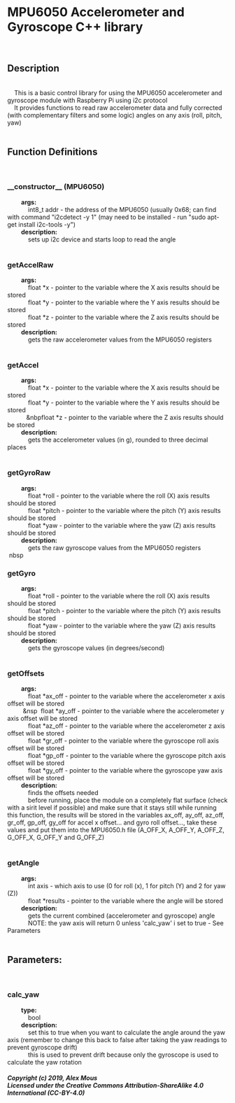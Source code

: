 <h1>MPU6050 Accelerometer and Gyroscope C++ library</h1><br> <h2>Description</h2><br> &nbsp&nbsp&nbsp&nbspThis is a basic 
control library for using the MPU6050 accelerometer and gyroscope module with Raspberry Pi using i2c protocol<br> &nbsp&nbsp&nbsp&nbspIt provides functions to read raw accelerometer data and fully 
corrected (with complementary filters and some logic) angles on any axis (roll, pitch, yaw)<br><br> <h2>Function 
Definitions</h2> &nbsp&nbsp&nbsp&nbsp<h3>__constructor__ (MPU6050)<br></h3> 
&nbsp&nbsp&nbsp&nbsp&nbsp&nbsp&nbsp&nbsp<b>args:</b><br> &nbsp&nbsp&nbsp&nbsp&nbsp&nbsp&nbsp&nbsp&nbsp&nbsp&nbsp&nbspint8_t 
addr - the address of the MPU6050 (usually 0x68; can find with command "i2cdetect -y 1" (may need to be installed - run "sudo 
apt-get install i2c-tools -y")<br> &nbsp&nbsp&nbsp&nbsp&nbsp&nbsp&nbsp&nbsp<b>description:</b><br> 
&nbsp&nbsp&nbsp&nbsp&nbsp&nbsp&nbsp&nbsp&nbsp&nbsp&nbsp&nbspsets up i2c device and starts loop to read the angle<br> 
&nbsp&nbsp&nbsp&nbsp<h3>getAccelRaw<br></h3> &nbsp&nbsp&nbsp&nbsp&nbsp&nbsp&nbsp&nbsp<b>args:</b><br> 
&nbsp&nbsp&nbsp&nbsp&nbsp&nbsp&nbsp&nbsp&nbsp&nbsp&nbsp&nbspfloat *x - pointer to the variable where the X axis results should 
be stored<br> &nbsp&nbsp&nbsp&nbsp&nbsp&nbsp&nbsp&nbsp&nbsp&nbsp&nbsp&nbspfloat *y - pointer to the variable where the Y axis 
results should be stored<br> &nbsp&nbsp&nbsp&nbsp&nbsp&nbsp&nbsp&nbsp&nbsp&nbsp&nbsp&nbspfloat *z - pointer to the variable 
where the Z axis results should be stored<br> &nbsp&nbsp&nbsp&nbsp&nbsp&nbsp&nbsp&nbsp<b>description:<br></b> 
&nbsp&nbsp&nbsp&nbsp&nbsp&nbsp&nbsp&nbsp&nbsp&nbsp&nbsp&nbspgets the raw accelerometer values from the MPU6050 registers<br> 
&nbsp&nbsp&nbsp&nbsp<h3>getAccel<br></h3> &nbsp&nbsp&nbsp&nbsp&nbsp&nbsp&nbsp&nbsp<b>args:<br></b> 
&nbsp&nbsp&nbsp&nbsp&nbsp&nbsp&nbsp&nbsp&nbsp&nbsp&nbsp&nbspfloat *x - pointer to the variable where the X axis results 
should be stored<br> &nbsp&nbsp&nbsp&nbsp&nbsp&nbsp&nbsp&nbsp&nbsp&nbsp&nbsp&nbspfloat *y - pointer to the variable where the 
Y axis results should be stored<br> &nbsp&nbsp&nbsp&nbsp&nbsp&nbsp&nbsp&nbsp&nbsp&nbsp&nbsp&nbpfloat *z - pointer to the 
variable where the Z axis results should be stored<br> &nbsp&nbsp&nbsp&nbsp&nbsp&nbsp&nbsp&nbsp<b>description:<br></b> 
&nbsp&nbsp&nbsp&nbsp&nbsp&nbsp&nbsp&nbsp&nbsp&nbsp&nbsp&nbspgets the accelerometer values (in g), rounded to three decimal 
places<br> &nbsp&nbsp&nbsp&nbsp<h3>getGyroRaw<br></h3> &nbsp&nbsp&nbsp&nbsp&nbsp&nbsp&nbsp&nbsp<b>args:<br></b> 
&nbsp&nbsp&nbsp&nbsp&nbsp&nbsp&nbsp&nbsp&nbsp&nbsp&nbsp&nbspfloat *roll - pointer to the variable where the roll (X) axis 
results should be stored<br> &nbsp&nbsp&nbsp&nbsp&nbsp&nbsp&nbsp&nbsp&nbsp&nbsp&nbsp&nbspfloat *pitch - pointer to the 
variable where the pitch (Y) axis results should be stored<br> 
&nbsp&nbsp&nbsp&nbsp&nbsp&nbsp&nbsp&nbsp&nbsp&nbsp&nbsp&nbspfloat *yaw - pointer to the variable where the yaw (Z) axis 
results should be stored<br> &nbsp&nbsp&nbsp&nbsp&nbsp&nbsp&nbsp&nbsp<b>description:<br></b> 
&nbsp&nbsp&nbsp&nbsp&nbsp&nbsp&nbsp&nbsp&nbsp&nbsp&nbsp&nbspgets the raw gyroscope values from the MPU6050 registers<br> 
&nbspnbsp&nbsp&nbsp<h3>getGyro<br></h3> &nbsp&nbsp&nbsp&nbsp&nbsp&nbsp&nbsp&nbsp<b>args:<br></b> 
&nbsp&nbsp&nbsp&nbsp&nbsp&nbsp&nbsp&nbsp&nbsp&nbsp&nbsp&nbspfloat *roll - pointer to the variable where the roll (X) axis 
results should be stored<br> &nbsp&nbsp&nbsp&nbsp&nbsp&nbsp&nbsp&nbsp&nbsp&nbsp&nbsp&nbspfloat *pitch - pointer to the 
variable where the pitch (Y) axis results should be stored<br> 
&nbsp&nbsp&nbsp&nbsp&nbsp&nbsp&nbsp&nbsp&nbsp&nbsp&nbsp&nbspfloat *yaw - pointer to the variable where the yaw (Z) axis 
results should be stored<br> &nbsp&nbsp&nbsp&nbsp&nbsp&nbsp&nbsp&nbsp<b>description:<br></b> 
&nbsp&nbsp&nbsp&nbsp&nbsp&nbsp&nbsp&nbsp&nbsp&nbsp&nbsp&nbspgets the gyroscope values (in degrees/second)<br> 
&nbsp&nbsp&nbsp&nbsp<h3>getOffsets<br></h3> &nbsp&nbsp&nbsp&nbsp&nbsp&nbsp&nbsp&nbsp<b>args:<br></b> 
&nbsp&nbsp&nbsp&nbsp&nbsp&nbsp&nbsp&nbsp&nbsp&nbsp&nbsp&nbspfloat *ax_off - pointer to the variable where the accelerometer x 
axis offset will be stored<br> &nbsp&nbsp&nbsp&nbsp&nbsp&nbsp&nbsp&nbsp&nbsp&nsp&nbsp&nbspfloat *ay_off - pointer to the 
variable where the accelerometer y axis offset will be stored<br> 
&nbsp&nbsp&nbsp&nbsp&nbsp&nbsp&nbsp&nbsp&nbsp&nbsp&nbsp&nbspfloat *az_off - pointer to the variable where the accelerometer z 
axis offset will be stored<br> &nbsp&nbsp&nbsp&nbsp&nbsp&nbsp&nbsp&nbsp&nbsp&nbsp&nbsp&nbspfloat *gr_off - pointer to the 
variable where the gyroscope roll axis offset will be stored<br> 
&nbsp&nbsp&nbsp&nbsp&nbsp&nbsp&nbsp&nbsp&nbsp&nbsp&nbsp&nbspfloat *gp_off - pointer to the variable where the gyroscope pitch 
axis offset will be stored<br> &nbsp&nbsp&nbsp&nbsp&nbsp&nbsp&nbsp&nbsp&nbsp&nbsp&nbsp&nbspfloat *gy_off - pointer to the 
variable where the gyroscope yaw axis offset will be stored<br> 
&nbsp&nbsp&nbsp&nbsp&nbsp&nbsp&nbsp&nbsp<b>description:<br></b> 
&nbsp&nbsp&nbsp&nbsp&nbsp&nbsp&nbsp&nbsp&nbsp&nbsp&nbsp&nbspfinds the offsets needed<br> 
&nbsp&nbsp&nbsp&nbsp&nbsp&nbsp&nbsp&nbsp&nbsp&nbsp&nbsp&nbspbefore running, place the module on a completely flat surface 
(check with a sirit level if possible) and make sure that it stays still while running this function, the results will be 
stored in the variables ax_off, ay_off, az_off, gr_off, gp_off, gy_off for accel x offset... and gyro roll offset..., take 
these values and put them into the MPU6050.h file (A_OFF_X, A_OFF_Y, A_OFF_Z, G_OFF_X, G_OFF_Y and G_OFF_Z)<br> 
&nbsp&nbsp&nbsp&nbsp<h3>getAngle<br></h3> &nbsp&nbsp&nbsp&nbsp&nbsp&nbsp&nbsp&nbsp<b>args:<br></b> 
&nbsp&nbsp&nbsp&nbsp&nbsp&nbsp&nbsp&nbsp&nbsp&nbsp&nbsp&nbspint axis - which axis to use (0 for roll (x), 1 for pitch (Y) and 
2 for yaw (Z))<br> &nbsp&nbsp&nbsp&nbsp&nbsp&nbsp&nbsp&nbsp&nbsp&nbsp&nbsp&nbspfloat *results - pointer to the variable where 
the angle will be stored<br> &nbsp&nbsp&nbsp&nbsp&nbsp&nbsp&nbsp&nbsp<b>description:<br></b> 
&nbsp&nbsp&nbsp&nbsp&nbsp&nbsp&nbsp&nbsp&nbsp&nbsp&nbsp&nbspgets the current combined (accelerometer and gyroscope) angle<br> 
&nbsp&nbsp&nbsp&nbsp&nbsp&nbsp&nbsp&nbsp&nbsp&nbsp&nbsp&nbspNOTE: the yaw axis will return 0 unless 'calc_yaw' i set to true 
- See Parameters<br><br> <h2>Parameters:<br></h2> &nbsp&nbsp&nbsp&nbsp<h3>calc_yaw<br></h3> 
&nbsp&nbsp&nbsp&nbsp&nbsp&nbsp&nbsp&nbsp<b>type:<br></b> &nbsp&nbsp&nbsp&nbsp&nbsp&nbsp&nbsp&nbsp&nbsp&nbsp&nbsp&nbspbool<br> 
&nbsp&nbsp&nbsp&nbsp&nbsp&nbsp&nbsp&nbsp<b>description:<br></b> 
&nbsp&nbsp&nbsp&nbsp&nbsp&nbsp&nbsp&nbsp&nbsp&nbsp&nbsp&nbspset this to true when you want to calculate the angle around the 
yaw axis (remember to change this back to false after taking the yaw readings to prevent gyroscope drift)<br> 
&nbsp&nbsp&nbsp&nbsp&nbsp&nbsp&nbsp&nbsp&nbsp&nbsp&nbsp&nbspthis is used to prevent drift because only the gyroscope is used 
to calculate the yaw rotation<br> <h5>Copyright (c) 2019, Alex Mous<br> Licensed under the Creative Commons 
Attribution-ShareAlike 4.0 International (CC-BY-4.0)</h5><br><br><br>
